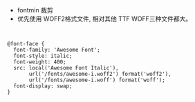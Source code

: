 * fontmin  裁剪
* 优先使用 WOFF2格式文件, 相对其他 TTF WOFF三种文件都大。


```


@font-face {
  font-family: 'Awesome Font';
  font-style: italic;
  font-weight: 400;
  src: local('Awesome Font Italic'),
       url('/fonts/awesome-i.woff2') format('woff2'),
       url('/fonts/awesome-i.woff') format('woff');
  font-display: swap;
}

```